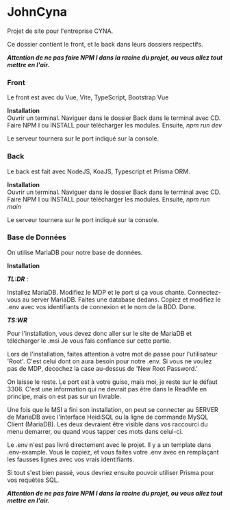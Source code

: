 # JohnCyna

Projet de site pour l'entreprise CYNA.

Ce dossier contient le front, et le back dans leurs dossiers respectifs. 

***Attention de ne pas faire NPM I dans la racine du projet, ou vous allez tout mettre en l'air.***


### Front
Le front est avec du Vue, Vite, TypeScript, Bootstrap Vue

**Installation**  
Ouvrir un terminal. Naviguer dans le dossier Back dans le terminal avec CD. Faire NPM I ou INSTALL pour télécharger les modules. Ensuite, _npm run dev_

Le serveur tournera sur le port indiqué sur la console.


### Back
Le back est fait avec NodeJS, KoaJS, Typescript et Prisma ORM. 

**Installation**  
Ouvrir un terminal. Naviguer dans le dossier Back dans le terminal avec CD. Faire NPM I ou INSTALL pour télécharger les modules. Ensuite, _npm run main_

Le serveur tournera sur le port indiqué sur la console. 

### Base de Données
On utilise MariaDB pour notre base de données.



**Installation**

***TL:DR*** :

Installez MariaDB. Modifiez le MDP et le port si ça vous chante. Connectez-vous au server MariaDB. Faites une database dedans. Copiez et modifiez le .env avec vos identifiants de connexion et le nom de la BDD. Done.  

***TS:WR***

Pour l'installation, vous devez donc aller sur le site de MariaDB et télécharger le .msi Je vous fais confiance sur cette partie.

Lors de l'installation, faites attention à votre mot de passe pour l'utilisateur 'Root'. C'est celui dont on aura besoin pour notre .env. Si vous ne voulez pas de MDP, decochez la case au-dessus de 'New Root Password.'

On laisse le reste. Le port est à votre guise, mais moi, je reste sur le défaut 3306. C'est une information qui ne devrait pas être dans le ReadMe en principe, mais on est pas sur un livrable. 

Une fois que le MSI a fini son installation, on peut se connecter au SERVER de MariaDB avec l'interface HeidiSQL ou la ligne de commande MySQL Client (MariaDB). Les deux devraient être visible dans vos raccourci du menu demarrer, ou quand vous tapper ces mots dans celui-ci. 


Le .env n'est pas livré directement avec le projet. Il y a un template dans .env-example. Vous le copiez, et vous faites votre .env avec en remplaçant les fausses lignes avec vos vrais identifiants. 

Si tout s'est bien passé, vous devriez ensuite pouvoir utiliser Prisma pour vos requêtes SQL. 





***Attention de ne pas faire NPM I dans la racine du projet, ou vous allez tout mettre en l'air.***


